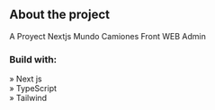 <h2>About the project</h2>

  <p>A Proyect Nextjs Mundo Camiones Front WEB Admin</p>

<h3>Build with:</h3>

» Next js <br>
» TypeScript <br>
» Tailwind

